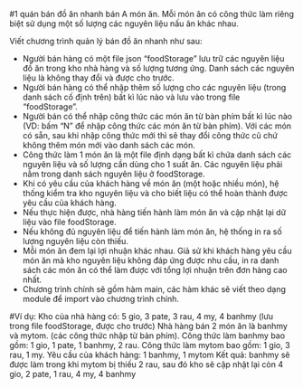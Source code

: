 #1 quán bán đồ ăn nhanh bán A món ăn. Mỗi món ăn có công thức làm riêng biệt sử dụng một số lượng các nguyên liệu nấu ăn khác nhau.

Viết chương trình quản lý bán đồ ăn nhanh như sau:
-	Người bán hàng có một file json “foodStorage” lưu trữ các nguyên liệu đồ ăn trong kho nhà hàng và số lượng tương ứng. Danh sách các nguyên liệu là không thay đổi và được cho trước.
-	Người bán hàng có thể nhập thêm số lượng cho các nguyên liệu (trong danh sách cố định trên) bất kì lúc nào và lưu vào trong file “foodStorage”.
-	Người bán có thể nhập công thức các món ăn từ bàn phím bất kì lúc nào (VD: bấm “N” để nhập công thức các món ăn từ bàn phím). Với các món có sẵn, sau khi nhập công thức mới thì sẽ thay đổi công thức cũ chứ không thêm món mới vào danh sách các món.
-	Công thức làm 1 món ăn là một file định dạng bất kì chứa danh sách các nguyên liệu và số lượng cần dùng cho 1 suất ăn. Các nguyên liệu phải nằm trong danh sách nguyên liệu ở foodStorage.
-	Khi có yêu cầu của khách hàng về món ăn (một hoặc nhiều món), hệ thống kiểm tra kho nguyên liệu và cho biết liệu có thể hoàn thành được yêu cầu của khách hàng. 
-	Nếu thực hiện được, nhà hàng tiến hành làm món ăn và cập nhật lại dữ liệu vào file foodStorage. 
-	Nếu không đủ nguyên liệu để tiến hành làm món ăn, hệ thống in ra số lượng nguyên liệu còn thiếu. 
-	Mỗi món ăn đem lại lợi nhuận khác nhau. Giả sử khi khách hàng yêu cầu món ăn mà kho nguyên liệu không đáp ứng được nhu cầu, in ra danh sách các món ăn có thể làm được với tổng lợi nhuận trên đơn hàng cao nhất.
-	Chương trình chính sẽ gồm hàm main, các hàm khác sẽ viết theo dạng module để import vào chương trình chính.

#Ví dụ: 
Kho của nhà hàng có: 5 gio, 3 pate, 3 rau, 4 my, 4 banhmy (lưu trong file foodStorage, được cho trước)
Nhà hàng bán 2 món ăn là banhmy và mytom. (các công thức nhập từ bàn phím).
Công thức làm banhmy bao gồm: 1 gio, 1 pate, 1 banhmy, 2 rau.
Công thức làm mytom bao gồm: 1 gio, 3 rau, 1 my. 
Yêu cầu của khách hàng: 1 banhmy, 1 mytom 
Kết quả: banhmy sẽ được làm trong khi mytom bị thiếu 2 rau, sau đó kho sẽ cập nhật lại còn 4 gio, 2 pate, 1 rau, 4 my, 4 banhmy